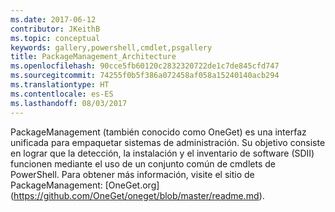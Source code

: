 ```yaml
---
ms.date: 2017-06-12
contributor: JKeithB
ms.topic: conceptual
keywords: gallery,powershell,cmdlet,psgallery
title: PackageManagement_Architecture
ms.openlocfilehash: 90cce5fb60120c2832320722de1c7de845cfd747
ms.sourcegitcommit: 74255f0b5f386a072458af058a15240140acb294
ms.translationtype: HT
ms.contentlocale: es-ES
ms.lasthandoff: 08/03/2017
---
```

PackageManagement (también conocido como OneGet) es una interfaz unificada para empaquetar sistemas de administración. Su objetivo consiste en lograr que la detección, la instalación y el inventario de software (SDII) funcionen mediante el uso de un conjunto común de cmdlets de PowerShell. Para obtener más información, visite el sitio de PackageManagement: [OneGet.org] (https://github.com/OneGet/oneget/blob/master/readme.md).


